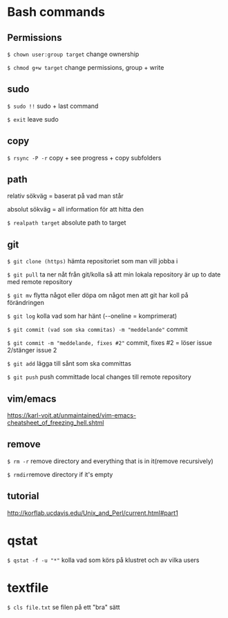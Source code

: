 # Bash commands


## Permissions

`$ chown user:group target` change ownership

`$ chmod g+w target` change permissions, group + write 

## sudo

`$ sudo !!` sudo + last command 

`$ exit` leave sudo

## copy

`$ rsync -P -r` copy + see progress + copy subfolders

## path

relativ sökväg = baserat på vad man står

absolut sökväg = all information för att hitta den

`$ realpath target` absolute path to target

## git

`$ git clone (https)` hämta repositoriet som man vill jobba i 

`$ git pull` ta ner nåt från git/kolla så att min lokala repository är up to date med remote repository

`$ git mv` flytta något eller döpa om något men att git har koll på förändringen

`$ git log` kolla vad som har hänt (--oneline = komprimerat)

`$ git commit (vad som ska commitas) -m "meddelande"` commit

`$ git commit -m "meddelande, fixes #2"` commit, fixes #2 = löser issue 2/stänger issue 2

`$ git add` lägga till sånt som ska committas

`$ git push` push committade local changes till remote repository

## vim/emacs

https://karl-voit.at/unmaintained/vim-emacs-cheatsheet_of_freezing_hell.shtml

## remove

`$ rm -r` remove directory and everything that is in it(remove recursively)

`$ rmdir`remove directory if it's empty

## tutorial

http://korflab.ucdavis.edu/Unix_and_Perl/current.html#part1

# qstat

`$ qstat -f -u "*"` kolla vad som körs på klustret och av vilka users

# textfile 

`$ cls file.txt` se filen på ett "bra" sätt






